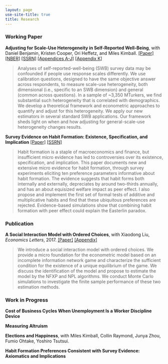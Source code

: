 ```yaml
---
layout: page
use-site-title: true
title: Research
---
```


### Working Paper
**Adjusting for Scale-Use Heterogeneity in Self-Reported Well-Being**, with Daniel Benjamin, Kristen Cooper, Ori Heffetz, and Miles Kimball. [[Paper]](/research/scale_use/BCHKZ.pdf) [[NBER]](https://www.nber.org/papers/w31728) [[SSRN]](https://papers.ssrn.com/sol3/papers.cfm?abstract_id=4568587) [[Appendices A-J]](/research/scale_use/BCHKZ_Appendices_AJ.pdf) [[Appendix K]](/research/scale_use/BCHKZ_Appendix_K.pdf)    
> Analyses of self-reported-well-being (SWB) survey data may be confounded if people use response scales differently. We use calibration questions, designed to have the same objective answer across respondents, to measure scale-use heterogeneity, both dimensional (i.e., specific to an SWB dimension) and general (common across questions). In a sample of ~3,350 MTurkers, we find substantial such heterogeneity that is correlated with demographics. We develop a theoretical framework and econometric approaches to quantify and adjust for this heterogeneity. We apply our new estimators in several standard SWB applications. Our framework sheds light on when and how adjusting for general-scale-use heterogeneity changes results.



**Survey Evidence on Habit Formation: Existence, Specification, and Implication** [[Paper]](/research/habit/Habit_Zhou_Paper.pdf) [[SSRN]](https://papers.ssrn.com/sol3/papers.cfm?abstract_id=3685591)  
> Habit formation is a staple of macroeconomics and finance, but insufficient micro evidence has led to controversies over its existence, specification, and implication. This paper documents new and extensive micro evidence for habit formation, through survey experiments eliciting ten preference parameters informative about habit formation. The evidence suggests that habit forms both internally and externally, depreciates by around two-thirds annually, and has an about equisized welfare impact as peer effect. I also propose and implement the first set of formal tests of additive and multiplicative habits and find that these ubiquitous preferences are rejected. Evidence-based simulations show that combining habit formation with peer effect could explain the Easterlin paradox.



### Publication
**A Social Interaction Model with Ordered Choices**, with Xiaodong Liu, *Economics Letters*, 2017. [[Paper]](/research/social_ordered_choice/Social_Ordered_Choice_Paper.pdf) [[Appendix]](/research/social_ordered_choice/Social_Ordered_Choice_Appendix.pdf)    
> We introduce a social interaction model with ordered choices. We provide a micro foundation for the econometric model based on an incomplete information network game and characterize the sufficient condition for the existence of a unique equilibrium of the game. We discuss the identification of the model and propose to estimate the model by the NFXP and NPL algorithms. We conduct Monte Carlo simulations to investigate the finite sample performance of these two estimation methods.


### Work in Progress
**Cost of Business Cycles When Unemployment Is a Worker Discipline Device** 

**Measuring Altruism** 

**Elections and Happiness**, with Miles Kimball, Collin Raymond, Junya Zhou, Fumio Ohtake, Yoshiro Tsutsui.    

**Habit Formation Preferences Consistent with Survey Evidence: Axiomatics and Implications**    



